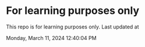 # For learning purposes only
This repo is for learning purposes only.
Last updated at

Monday, March 11, 2024 12:40:04 PM

